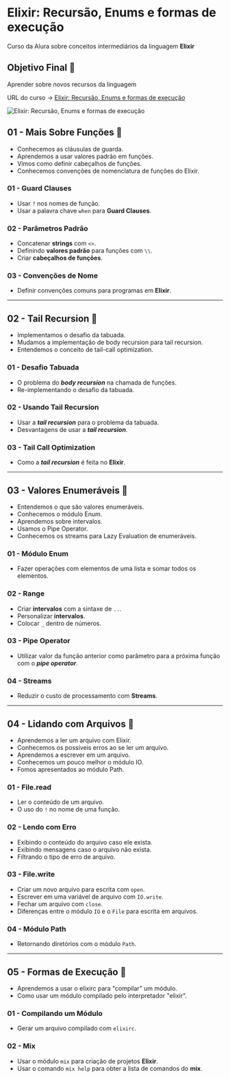 # Elixir: Recursão, Enums e formas de execução

Curso da Alura sobre conceitos intermediários da linguagem **Elixir**

## Objetivo Final &#x1F3AF;

Aprender sobre novos recursos da linguagem

URL do curso -> [Elixir: Recursão, Enums e formas de execução](https://cursos.alura.com.br/course/elixir-recursao-enums-execucao)

![Elixir: Recursão, Enums e formas de execução](https://www.alura.com.br/assets/api/share/curso-elixir-recursao-enums-execucao.png)

## 01 - Mais Sobre Funções &#x1F516;
* Conhecemos as cláusulas de guarda.
* Aprendemos a usar valores padrão em funções.
* Vimos como definir cabeçalhos de funções.
* Conhecemos convenções de nomenclatura de funções do Elixir.

### 01 - Guard Clauses
* Usar `?` nos nomes de função.
* Usar a palavra chave `when` para **Guard Clauses**.

### 02 - Parâmetros Padrão
* Concatenar **strings** com `<>`.
* Definindo **valores padrão** para funções com `\\`.
* Criar **cabeçalhos de funções**.

### 03 - Convenções de Nome
* Definir convenções comuns para programas em **Elixir**.

***

## 02 - Tail Recursion &#x1F516;
* Implementamos o desafio da tabuada.
* Mudamos a implementação de body recursion para tail recursion.
* Entendemos o conceito de tail-call optimization.

### 01 - Desafio Tabuada
* O problema do ***body recursion*** na chamada de funções.
* Re-implementando o desafio da tabuada.

### 02 - Usando Tail Recursion
* Usar a ***tail recursion*** para o problema da tabuada.
* Desvantagens de usar a ***tail recursion***.

### 03 - Tail Call Optimization
* Como a ***tail recursion*** é feita no **Elixir**.

***

## 03 - Valores Enumeráveis &#x1F516;
* Entendemos o que são valores enumeráveis.
* Conhecemos o módulo Enum.
* Aprendemos sobre intervalos.
* Usamos o Pipe Operator.
* Conhecemos os streams para Lazy Evaluation de enumeráveis.

### 01 - Módulo Enum
* Fazer operações com elementos de uma lista e somar todos os elementos.

### 02 - Range
* Criar **intervalos** com a sintaxe de `..`.
* Personalizar **intervalos**.
* Colocar `_` dentro de números.

### 03 - Pipe Operator
* Utilizar valor da função anterior como parâmetro para a próxima função com o ***pipe operator***.

### 04 - Streams
* Reduzir o custo de processamento com **Streams**.

***

## 04 - Lidando com Arquivos &#x1F516;
* Aprendemos a ler um arquivo com Elixir.
* Conhecemos os possíveis erros ao se ler um arquivo.
* Aprendemos a escrever em um arquivo.
* Conhecemos um pouco melhor o módulo IO.
* Fomos apresentados ao módulo Path.

### 01 - File.read
* Ler o conteúdo de um arquivo.
* O uso do `!` no nome de uma função.

### 02 - Lendo com Erro
* Exibindo o conteúdo do arquivo caso ele exista.
* Exibindo mensagens caso o arquivo não exista.
* Filtrando o tipo de erro de arquivo.

### 03 - File.write
* Criar um novo arquivo para escrita com `open`.
* Escrever em uma variável de arquivo com `IO.write`.
* Fechar um arquivo com `close`.
* Diferenças entre o módulo `IO` e o `File` para escrita em arquivos.

### 04 - Módulo Path
* Retornando diretórios com o módulo `Path`.

***

## 05 - Formas de Execução &#x1F516;
* Aprendemos a usar o elixirc para "compilar" um módulo.
* Como usar um módulo compilado pelo interpretador "elixir".

### 01 - Compilando um Módulo
* Gerar um arquivo compilado com `elixirc`.

### 02 - Mix
* Usar o módulo `mix` para criação de projetos **Elixir**.
* Usar o comando `mix help` para obter a lista de comandos do **mix**.